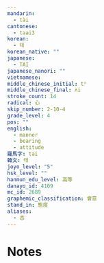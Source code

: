 ```yaml
---
mandarin:
  - tài
cantonese:
  - taai3
korean:
  - 태
korean_native: ""
japanese:
  - TAI
japanese_nanori: ""
vietnamese:
middle_chinese_initial: tʰ
middle_chinese_final: ʌi
stroke_count: 14
radical: 心
skip_number: 2-10-4
grade_level: 4
pos: ""
english:
  - manner
  - bearing
  - attitude
羅馬字: tai
韓文: 태
joyo_level: "5"
hsk_level: ""
hanmun_edu_level: 高等
danayo_id: 4109
mc_id: 2689
graphemic_classification: 會意
stand_in: 態度
aliases:
  - 态
---
```


# Notes
